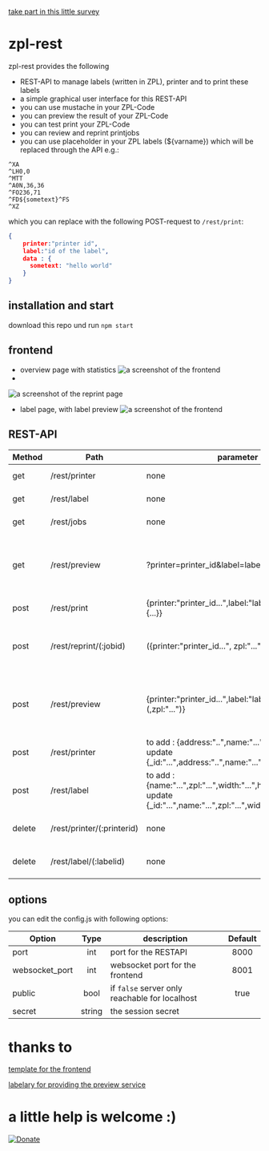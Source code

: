 [take part in this little survey](https://forms.gle/7CUv6PXQuTXQQgsR9)

# zpl-rest
zpl-rest provides the following
- REST-API to manage labels (written in ZPL), printer and to print these labels
- a simple graphical user interface for this REST-API
- you can use mustache in your ZPL-Code
- you can preview the result of your ZPL-Code
- you can test print your ZPL-Code
- you can review and reprint printjobs
- you can use placeholder in your ZPL labels (${varname}) which will be replaced through the API e.g.:
```ZPL
^XA
^LH0,0
^MTT
^A0N,36,36
^FO236,71
^FD${sometext}^FS
^XZ
```

which you can replace with the following POST-request to `/rest/print`:
```JSON
{
    printer:"printer id",
    label:"id of the label",
    data : {
      sometext: "hello world"
    }
}
```


## installation and start

download this repo und run `npm start`

## frontend
- overview page with statistics
![a screenshot of the frontend](https://github.com/mrothenbuecher/zpl-rest/raw/master/img/screenshot.png "Overview")
-
![a screenshot of the reprint page](https://github.com/mrothenbuecher/zpl-rest/raw/master/img/screenshot3.png "Reprint page")
- label page, with label preview
![a screenshot of the frontend](https://github.com/mrothenbuecher/zpl-rest/raw/master/img/screenshot2.png "Label page")

## REST-API

| Method              | Path                      | parameter                                                                                                                     | description                                                                                           |
| ------------------- | ------------------------- | ----------------------------------------------------------------------------------------------------------------------------- | ----------------------------------------------------------------------------------------------------- |
| get                 | /rest/printer             | none                                                                                                                          | list of all printers                                                                                  |
| get                 | /rest/label               | none                                                                                                                          | list of all labels                                                                                    |
| get                 | /rest/jobs                | none                                                                                                                          | list of all printjobs                                                                                 |
| get                 | /rest/preview             | ?printer=printer_id&label=label_id(&zpl=...)                                                                                  | generates a preview of the label using [this service](http://labelary.com/service.html#node) as base64|
| post                | /rest/print               | {printer:"printer_id...",label:"label_id...", data: {...}}                                                                    | actual print                                                                                          |
| post                | /rest/reprint/(:jobid)    | ({printer:"printer_id...", zpl:"..."})                                                                                        | reprint, change printer if wanted or ZPL-code                                                         |
| post                | /rest/preview             | {printer:"printer_id...",label:"label_id..."(,zpl:"...")}                                                                     | generates a preview of the label using [this service](http://labelary.com/service.html#node) as base64|
| post                | /rest/printer             | to add : {address:"..",name:"...",density:"..."} for update {_id:"...",address:"..",name:"...",density:"..."}                 | add or update a printer                                                                               |
| post                | /rest/label               | to add : {name:"...",zpl:"...",width:"...",height:"..."} for update {_id:"...",name:"...",zpl:"...",width:"...",height:"..."} | add or update a label                                                                                 |
| delete              | /rest/printer/(:printerid)| none                                                                                                                          | removes a printer with the given id                                                                   |
| delete              | /rest/label/(:labelid)    | none                                                                                                                          | removes a label with the given id                                                                     |

## options
you can edit the config.js with following options:

| Option              | Type          | description                                    |  Default  |
| ------------------- |:-------------:| ---------------------------------------------- | :-------: |
| port                | int           | port for the RESTAPI                           |    8000   |
| websocket_port      | int           | websocket port for the frontend                |    8001   |
| public              | bool          | if `false` server only reachable for localhost |     true  |
| secret              | string        | the session secret                             |           |

# thanks to
[template for the frontend](https://startbootstrap.com/themes/sb-admin-2/)

[labelary for providing the preview service](http://labelary.com/service.html#node)

# a little help is welcome :)
[![Donate](https://img.shields.io/badge/Donate-PayPal-green.svg)](https://www.paypal.com/cgi-bin/webscr?cmd=_s-xclick&hosted_button_id=KNC9P27TLHGDE&source=url)
